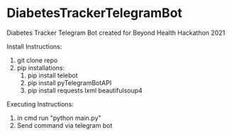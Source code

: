 # DiabetesTrackerTelegramBot
Diabetes Tracker Telegram Bot created for Beyond Health Hackathon 2021

Install Instructions:
1) git clone repo
2) pip installations:
    1) pip install telebot
    2) pip install pyTelegramBotAPI
	3) pip install requests lxml beautifulsoup4

Executing Instructions:
1) in cmd run "python main.py"
2) Send command via telegram bot